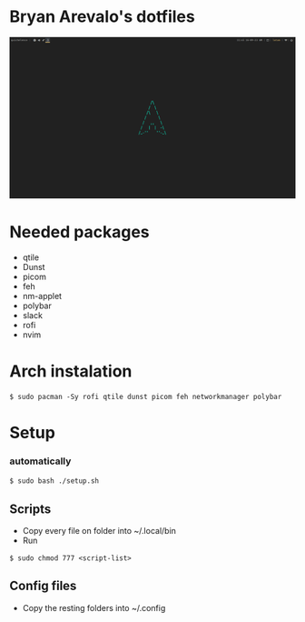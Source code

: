 # Bryan Arevalo's dotfiles

!["Imagen de prueba"](./images/cover.png)

# Needed packages

- qtile
- Dunst
- picom
- feh
- nm-applet
- polybar
- slack
- rofi
- nvim

# Arch instalation

```
$ sudo pacman -Sy rofi qtile dunst picom feh networkmanager polybar
```

# Setup

### automatically

```
$ sudo bash ./setup.sh
```

## Scripts

- Copy every file on <scripts> folder into ~/.local/bin
- Run

```
$ sudo chmod 777 <script-list>
```

## Config files

- Copy the resting folders into ~/.config
